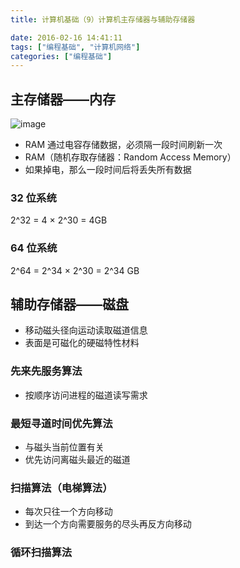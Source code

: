 ```yaml
---
title: 计算机基础（9）计算机主存储器与辅助存储器

date: 2016-02-16 14:41:11
tags: ["编程基础", "计算机网络"]
categories: ["编程基础"]
---
```


## 主存储器——内存

![image](https://tvax1.sinaimg.cn/large/a616b9a4gy1ghljgjftj8j20zr0el40s.jpg)

* RAM 通过电容存储数据，必须隔一段时间刷新一次
* RAM（随机存取存储器：Random Access Memory）
* 如果掉电，那么一段时间后将丢失所有数据

### 32 位系统

2^32 = 4 × 2^30 = 4GB

### 64 位系统

2^64 = 2^34 × 2^30 = 2^34 GB

## 辅助存储器——磁盘

* 移动磁头径向运动读取磁道信息
* 表面是可磁化的硬磁特性材料

### 先来先服务算法

* 按顺序访问进程的磁道读写需求

### 最短寻道时间优先算法

* 与磁头当前位置有关
* 优先访问离磁头最近的磁道

### 扫描算法（电梯算法）

* 每次只往一个方向移动
* 到达一个方向需要服务的尽头再反方向移动

### 循环扫描算法
